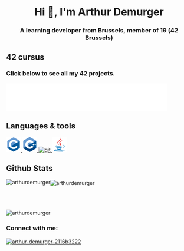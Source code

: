 <h1 align="center">Hi 👋, I'm Arthur Demurger</h1>
<h3 align="center">A learning developer from Brussels, member of 19 (42 Brussels) </h3>

## 42 cursus
<h3> Click below to see all my 42 projects. </h3>
<p><img align="center" src="/img/project.png" alt="arthurdemurger" href="https://github.com/arthurdemurger/42-Cursus" /></p>

## Languages & tools
<p align="left"> <a href="https://www.cprogramming.com/" target="_blank" rel="noreferrer"> <img src="https://raw.githubusercontent.com/devicons/devicon/master/icons/c/c-original.svg" alt="c" width="40" height="40"/> </a> <a href="https://www.w3schools.com/cpp/" target="_blank" rel="noreferrer"> <img src="https://raw.githubusercontent.com/devicons/devicon/master/icons/cplusplus/cplusplus-original.svg" alt="cplusplus" width="40" height="40"/> </a> <a href="https://git-scm.com/" target="_blank" rel="noreferrer"> <img src="https://www.vectorlogo.zone/logos/git-scm/git-scm-icon.svg" alt="git" width="40" height="40"/> </a> <a href="https://www.java.com" target="_blank" rel="noreferrer"> <img src="https://raw.githubusercontent.com/devicons/devicon/master/icons/java/java-original.svg" alt="java" width="40" height="40"/> </a> </p>

## Github Stats
<p><img align="left" src="https://github-readme-stats.vercel.app/api?username=arthurdemurger&count_private=true&theme=calm&show_icons=true" alt="arthurdemurger" /></p>
<p><img align="center" src="https://github-readme-stats.vercel.app/api/top-langs?username=arthurdemurger&layout=compact&count_private=false&theme=calm&show_icons=true" alt="arthurdemurger" /></p>
<br/>
<br/>
<p><img align="center" src="https://github-readme-streak-stats.herokuapp.com/?user=arthurdemurger&theme=calm&show_icons=true" alt="arthurdemurger" /></p>

<h3 align="left">Connect with me:</h3>
<p align="left">
<a href="https://linkedin.com/in/arthur-demurger-2116b3222" target="blank"><img align="center" src="https://raw.githubusercontent.com/rahuldkjain/github-profile-readme-generator/master/src/images/icons/Social/linked-in-alt.svg" alt="arthur-demurger-2116b3222" height="30" width="40" /></a>
</p>
